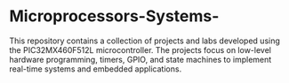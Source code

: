 # Microprocessors-Systems-
This repository contains a collection of projects and labs developed using the PIC32MX460F512L microcontroller. The projects focus on low-level hardware programming, timers, GPIO, and state machines to implement real-time systems and embedded applications.
